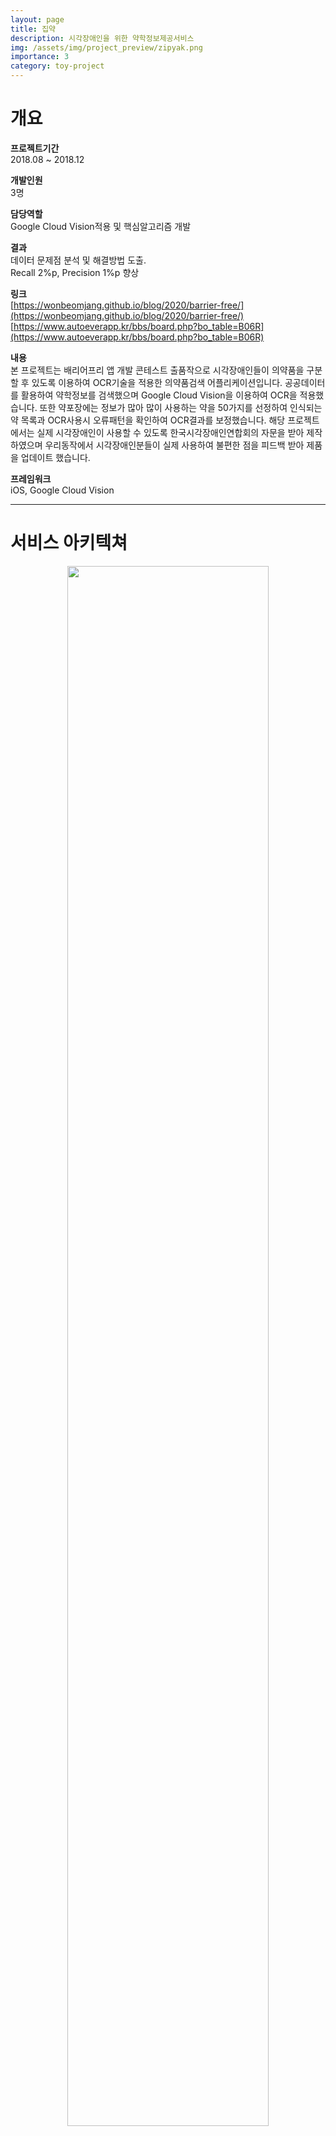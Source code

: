 ```yaml
---
layout: page
title: 집약
description: 시각장애인을 위한 약학정보제공서비스
img: /assets/img/project_preview/zipyak.png
importance: 3
category: toy-project
---
```


# 개요
**프로젝트기간**  
2018.08 ~ 2018.12  

**개발인원**  
3명  

**담당역할**  
Google Cloud Vision적용 및 핵심알고리즘 개발  

**결과**  
데이터 문제점 분석 및 해결방법 도출.  
Recall 2%p, Precision 1%p 향상 

**링크**  
[https://wonbeomjang.github.io/blog/2020/barrier-free/](https://wonbeomjang.github.io/blog/2020/barrier-free/)
[https://www.autoeverapp.kr/bbs/board.php?bo_table=B06R](https://www.autoeverapp.kr/bbs/board.php?bo_table=B06R)  

**내용**  
본 프로젝트는 배리어프리 앱 개발 콘테스트 출품작으로 시각장애인들이 의약품을 구분할 후 있도록 이용하여 OCR기술을 적용한 의약품검색 어플리케이션입니다. 
공공데이터를 활용하여 약학정보를 검색했으며 Google Cloud Vision을 이용하여 OCR을 적용했습니다. 
또한 약포장에는 정보가 많아 많이 사용하는 약을 50가지를 선정하여 인식되는 약 목록과 OCR사용시
오류패턴을 확인하여 OCR결과를 보정했습니다.
해당 프로젝트에서는 실제 시각장애인이 사용할 수 있도록 한국시각장애인연합회의 자문을 받아 제작하였으며 우리동작에서 시각장애인분들이 실제 사용하여 불편한 점을 피드백 받아 제품을 업데이트 했습니다.

**프레임워크**  
iOS, Google Cloud Vision  

---

# 서비스 아키텍쳐
<p align="center"><img src="https://user-images.githubusercontent.com/40621030/210772555-a58a4f77-473f-4815-8cc2-8792f69f50f0.png" width="80%"></p>
iOS와 Google Cloud Vision으로 제작한 것으로 이미지에서 글자를 OCR로 추출한 후 database에 등록된 약 이름과 비교하여 가장 비슷한 약을 가져와 공공데이터 포털로 정보검색을 합니다. 
일정 수준이상 비슷한 약이 없으면 글자로 검색으로 넘어갑니다. 타이레놀은 ᄐH이레놀로 자주 인식되는데 이는 타이레놀로 정제하여 공공데이터 포털로 정보검색을 합니다.